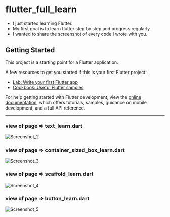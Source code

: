 # flutter_full_learn

- I just started learning Flutter.
- My first goal is to learn flutter step by step and progress regularly.
- I wanted to share the screenshot of every code I wrote with you.

## Getting Started

This project is a starting point for a Flutter application.

A few resources to get you started if this is your first Flutter project:

- [Lab: Write your first Flutter app](https://docs.flutter.dev/get-started/codelab)
- [Cookbook: Useful Flutter samples](https://docs.flutter.dev/cookbook)

For help getting started with Flutter development, view the
[online documentation](https://docs.flutter.dev/), which offers tutorials,
samples, guidance on mobile development, and a full API reference.

<hr>

### view of page => text_learn.dart
![Screenshot_2](https://user-images.githubusercontent.com/75980632/189846968-ce9f8686-3f95-4dd3-8bfb-8de09d8787b0.png)

### view of page => container_sized_box_learn.dart
![Screenshot_3](https://user-images.githubusercontent.com/75980632/189847421-665c0c52-e906-4b55-bca4-05a64d9201b3.png)

### view of page => scaffold_learn.dart
![Screenshot_4](https://user-images.githubusercontent.com/75980632/189848014-8fc95c68-a660-4a47-a765-389f71390423.png)

### view of page => button_learn.dart
![Screenshot_5](https://user-images.githubusercontent.com/75980632/189848148-4c66f389-cb86-4690-a7ea-77f1f3f04c78.png)

